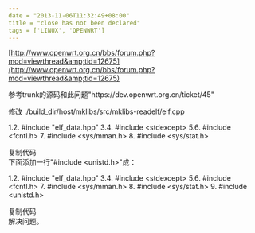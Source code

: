 ```yaml
---
date = "2013-11-06T11:32:49+08:00"
title = "close has not been declared"
tags = ['LINUX', 'OPENWRT']
---
```


[http://www.openwrt.org.cn/bbs/forum.php?mod=viewthread&amp;tid=12675](http://www.openwrt.org.cn/bbs/forum.php?mod=viewthread&amp;tid=12675)

<!--more-->参考trunk的源码和此问题"https://dev.openwrt.org.cn/ticket/45"

修改 ./build_dir/host/mklibs/src/mklibs-readelf/elf.cpp
<div>
<div id="code_ftf">

1.2.  #include "elf_data.hpp"
3.4.  #include &lt;stdexcept&gt;
5.6.  #include &lt;fcntl.h&gt;
7.  #include &lt;sys/mman.h&gt;
8.  #include &lt;sys/stat.h&gt;
  </div>
  复制代码

</div>
下面添加一行"#include &lt;unistd.h&gt;"成：
<div>
<div id="code_U9o">

1.2.  #include "elf_data.hpp"
3.4.  #include &lt;stdexcept&gt;
5.6.  #include &lt;fcntl.h&gt;
7.  #include &lt;sys/mman.h&gt;
8.  #include &lt;sys/stat.h&gt;
9.  #include &lt;unistd.h&gt;
  </div>
  复制代码

</div>
解决问题。
